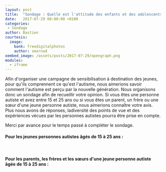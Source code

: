 ```yaml
---
layout: post
title:  "Sondage : Quelle est l'attitude des enfants et des adolescents envers les jeunes autistes"
date:   2017-07-29 08:00:00 +0100
categories: 
 - Sondage
author: Bastien
courtesis:
  image:
    bank: freedigitalphotos
    author: smarnad
oembed_image: /assets/posts/2017-07-29/opengraph.png
modules:
  - iframe
---
```


Afin d'organiser une campagne de sensibilisation à destination des jeunes, pour qu'ils comprennent ce qu'est l'autisme,
nous aimerions savoir comment l'autisme est perçu par la nouvelle génération.
Nous organisons donc un sondage afin de recueillir votre opinion.
Si vous êtes une personne autiste et avez entre 15 et 25 ans ou si vous êtes un parent, un frère
ou une sœur d'une jeune personne autiste, nous aimerions connaître votre avis.
Plus nous avons de réponses, ladiversité des points de vue et des expériences vécues par les personnes autistes pourra être prise en compte.

Merci par avance pour le temps passé à compléter le sondage.


<div class="clear"></div>
<div class="cols-2">
 <div>
  <h4>Pour les jeunes personnes autistes âgés de 15 à 25 ans&nbsp;:</h4>
  <p>&nbsp;</p>
  <p class="center">
   <amp-iframe width="600" height="600" sandbox="allow-scripts" src="https://docs.google.com/forms/d/1kQY9W3sMRlXmLjqUXn6HXy8REatgJeXlaZOr1zQgYsU/viewform?embedded=true"></amp-iframe>
  </p>
 </div>
 <div>
  <h4>Pour les parents, les frères et les sœurs d'une jeune personne autiste âgée de 15 à 25 ans&nbsp;:</h4>
  <p class="center">
   <amp-iframe width="600" height="600" sandbox="allow-scripts" src="https://docs.google.com/forms/d/17cfCjgobmTPqqUZOZEisgV9OdzyX2jPm4VW1uxrZfec/viewform?embedded=true"></amp-iframe>
  </p>
 </div>
</div>
